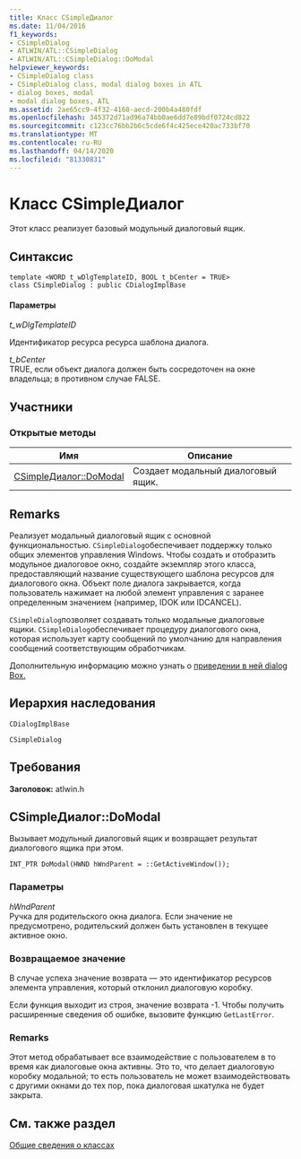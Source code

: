 ```yaml
---
title: Класс CSimpleДиалог
ms.date: 11/04/2016
f1_keywords:
- CSimpleDialog
- ATLWIN/ATL::CSimpleDialog
- ATLWIN/ATL::CSimpleDialog::DoModal
helpviewer_keywords:
- CSimpleDialog class
- CSimpleDialog class, modal dialog boxes in ATL
- dialog boxes, modal
- modal dialog boxes, ATL
ms.assetid: 2ae65cc9-4f32-4168-aecd-200b4a480fdf
ms.openlocfilehash: 345372d71ad96a74bb0ae6dd7e89bdf0724cd822
ms.sourcegitcommit: c123cc76bb2b6c5cde6f4c425ece420ac733bf70
ms.translationtype: MT
ms.contentlocale: ru-RU
ms.lasthandoff: 04/14/2020
ms.locfileid: "81330831"
---
```

# <a name="csimpledialog-class"></a>Класс CSimpleДиалог

Этот класс реализует базовый модульный диалоговый ящик.

## <a name="syntax"></a>Синтаксис

```
template <WORD t_wDlgTemplateID, BOOL t_bCenter = TRUE>
class CSimpleDialog : public CDialogImplBase
```

#### <a name="parameters"></a>Параметры

*t_wDlgTemplateID*

Идентификатор ресурса ресурса шаблона диалога.

*t_bCenter*<br/>
TRUE, если объект диалога должен быть сосредоточен на окне владельца; в противном случае FALSE.

## <a name="members"></a>Участники

### <a name="public-methods"></a>Открытые методы

|Имя|Описание|
|----------|-----------------|
|[CSimpleДиалог::DoModal](#domodal)|Создает модальный диалоговый ящик.|

## <a name="remarks"></a>Remarks

Реализует модальный диалоговый ящик с основной функциональностью. `CSimpleDialog`обеспечивает поддержку только общих элементов управления Windows. Чтобы создать и отобразить модульное диалоговое окно, создайте экземпляр этого класса, предоставляющий название существующего шаблона ресурсов для диалогового окна. Объект поле диалога закрывается, когда пользователь нажимает на любой элемент управления с заранее определенным значением (например, IDOK или IDCANCEL).

`CSimpleDialog`позволяет создавать только модальные диалоговые ящики. `CSimpleDialog`обеспечивает процедуру диалогового окна, которая использует карту сообщений по умолчанию для направления сообщений соответствующим обработчикам.

Дополнительную информацию можно узнать о [приведении в ней dialog Box.](../../atl/implementing-a-dialog-box.md)

## <a name="inheritance-hierarchy"></a>Иерархия наследования

`CDialogImplBase`

`CSimpleDialog`

## <a name="requirements"></a>Требования

**Заголовок:** atlwin.h

## <a name="csimpledialogdomodal"></a><a name="domodal"></a>CSimpleДиалог::DoModal

Вызывает модульный диалоговый ящик и возвращает результат диалогового ящика при этом.

```
INT_PTR DoModal(HWND hWndParent = ::GetActiveWindow());
```

### <a name="parameters"></a>Параметры

*hWndParent*<br/>
Ручка для родительского окна диалога. Если значение не предусмотрено, родительский должен быть установлен в текущее активное окно.

### <a name="return-value"></a>Возвращаемое значение

В случае успеха значение возврата — это идентификатор ресурсов элемента управления, который отклонил диалоговую коробку.

Если функция выходит из строя, значение возврата -1. Чтобы получить расширенные сведения об ошибке, вызовите функцию `GetLastError`.

### <a name="remarks"></a>Remarks

Этот метод обрабатывает все взаимодействие с пользователем в то время как диалоговые окна активны. Это то, что делает диалоговую коробку модальной; то есть пользователь не может взаимодействовать с другими окнами до тех пор, пока диалоговая шкатулка не будет закрыта.

## <a name="see-also"></a>См. также раздел

[Общие сведения о классах](../../atl/atl-class-overview.md)
